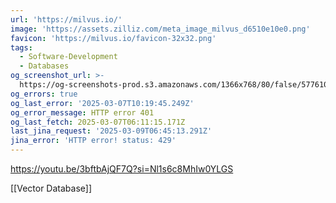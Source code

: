 ```yaml
---
url: 'https://milvus.io/'
image: 'https://assets.zilliz.com/meta_image_milvus_d6510e10e0.png'
favicon: 'https://milvus.io/favicon-32x32.png'
tags:
  - Software-Development
  - Databases
og_screenshot_url: >-
  https://og-screenshots-prod.s3.amazonaws.com/1366x768/80/false/577610f1494f292800a58bbb5f3ef67c8438a7b0f0e21421d2079103378c9956.jpeg
og_errors: true
og_last_error: '2025-03-07T10:19:45.249Z'
og_error_message: HTTP error 401
og_last_fetch: 2025-03-07T06:11:15.171Z
last_jina_request: '2025-03-09T06:45:13.291Z'
jina_error: 'HTTP error! status: 429'
---
```

https://youtu.be/3bftbAjQF7Q?si=Nl1s6c8MhIw0YLGS

[[Vector Database]]

